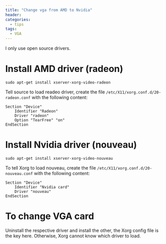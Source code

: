 ```yaml
---
title: "Change vga from AMD to Nvidia"
header:
categories:
  - tips
tags:
  - VGA
---
```



I only use open source drivers.

# Install AMD driver (radeon)

```
sudo apt-get install xserver-xorg-video-radeon
```
Tell source to load readeo driver, create the file `/etc/X11/xorg.conf.d/20-radeon.conf` with the following content:

```
Section "Device"
    Identifier "Radeon"
    Driver "radeon"
    Option "TearFree" "on"
EndSection

```

# Install Nvidia driver (nouveau)
```
sudo apt-get install xserver-xorg-video-nouveau
```

To tell Xorg to load nouveau, create the file `/etc/X11/xorg.conf.d/20-nouveau.conf` with the following content:
```
Section "Device"
    Identifier "Nvidia card"
    Driver "nouveau"
EndSection

```

# To change VGA card

Uninstall the respective driver and install the other, the Xorg config file is the key here. Otherwise, Xorg cannot know which driver to load.